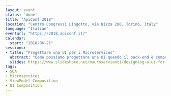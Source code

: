```yaml
---
layout: event
status: 'done'
title: "ApiConf 2018"
location: "Centro Congressi Lingotto, via Nizza 280, Torino, Italy"
language: "Italian"
eventurl: "https://2018.apiconf.it/"
calendar:
  start: "2018-06-21"
sessions:
- title: "Progettare una UI per i Microservices"
  abstract: "Come possiamo progettare una UI quando il back-end è composto da decine (se non di più) di Microservices? Abbiamo la giusta separazione e autonomia lato back-end, ma tutto alla fine deve tornare insieme lato front-end. Come evitiamo che si trasformi nel solito caos di spaghetti code? Come evitiamo che operazioni semplici si trasformino in un tornado di web request? Durante questa sessione costruiremo un esempio di UI per Microservices, usando .NET Core, in modo da capire a fondo cosa sia la Services UI Composition e come progettare e implementare con successo una UI per i nostri Microservices."
  slides: https://www.slideshare.net/mauroservienti/designing-a-ui-for-microservices-102807853
tags:
- SOA
- Microservices
- ViewModel Composition
- UI Composition
---
```

